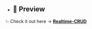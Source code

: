 - ## 🌟 Preview  

✨ Check it out here → **[Realtime-CRUD](https://realtime-crud-firebase.netlify.app/)**  

